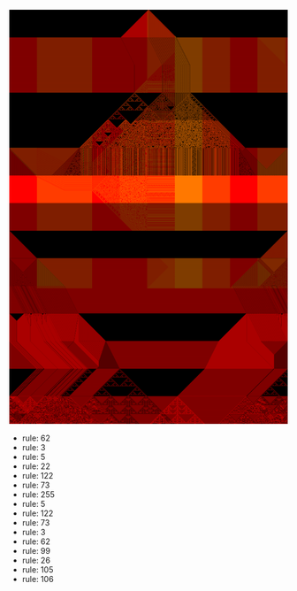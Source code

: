 ![photo](./output.png) 
 * rule: 62
* rule: 3
* rule: 5
* rule: 22
* rule: 122
* rule: 73
* rule: 255
* rule: 5
* rule: 122
* rule: 73
* rule: 3
* rule: 62
* rule: 99
* rule: 26
* rule: 105
* rule: 106
